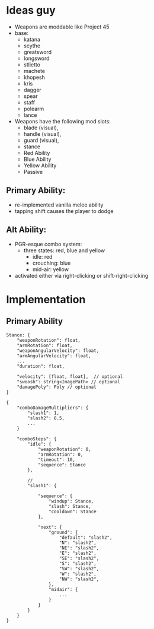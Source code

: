 # Ideas guy
- Weapons are moddable like Project 45
- base:
	- katana
	- scythe
	- greatsword
	- longsword
	- stlietto
	- machete
	- khopesh
	- kris
	- dagger
	- spear
	- staff
	- polearm
	- lance
- Weapons have the following mod slots:
	- blade (visual),
	- handle (visual),
	- guard (visual),
	- stance
	- Red Ability
	- Blue Ability
	- Yellow Ability
	- Passive

## Primary Ability:
- re-implemented vanilla melee ability 
- tapping shift causes the player to dodge

## Alt Ability:
- PGR-esque combo system:
  - three states: red, blue and yellow
	- idle: red
	- crouching: blue
	- mid-air: yellow
- activated either via right-clicking or shift-right-clicking

# Implementation

## Primary Ability
```
Stance: {
	"weaponRotation": float,
	"armRotation": float,
	"weaponAngularVelocity": float,
	"armAngularVelocity": float,
	...
	"duration": float,
	
	"velocity": [float, float],  // optional
	"swoosh": string<ImagePath> // optional
	"damagePoly": Poly // optional
}
```
```
{
	"comboDamageMultipliers": {
		"slash1": 1,
		"slash2": 0.5,
		...
	}

	"comboSteps": {
		"idle": {
			"weaponRotation": 0,
			"armRotation": 0,
			"timeout": 10,
			"sequence": Stance
		},
		
		//
		"slash1": {
		
			"sequence": {
				"windup": Stance,
				"slash": Stance,
				"cooldown": Stance
			},
			
			"next": {
				"ground": {
					"default": "slash2",
					"N": "slash2",
					"NE": "slash2",
					"E": "slash2",
					"SE": "slash2",
					"S": "slash2",
					"SW": "slash2",
					"W": "slash2",
					"NW": "slash2",
				},
				"midair": {
					...
				}
			}
		}
	}
}
```